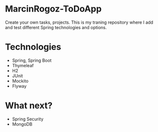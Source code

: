 # MarcinRogoz-ToDoApp
Create your own tasks, projects.
This is my traning repository where I add and test different Spring technologies and options.

# Technologies
* Spring, Spring Boot
* Thymeleaf
* H2
* JUnit
* Mockito
* Flyway

# What next?
* Spring Security
* MongoDB
